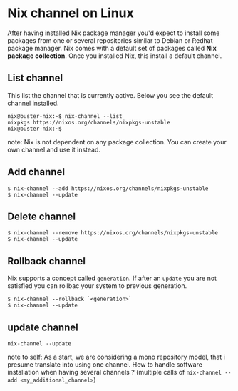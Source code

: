 # Nix channel on Linux
After having installed Nix package manager you'd expect to install some packages from one or several repositories similar to Debian or Redhat package manager.
Nix comes with a default set of packages called **Nix package collection**. Once you installed Nix, this install a default channel.
## List channel
This list the channel that is currently active. Below you see the default channel installed.
```
nix@buster-nix:~$ nix-channel --list
nixpkgs https://nixos.org/channels/nixpkgs-unstable
nix@buster-nix:~$ 
```
note: Nix is not dependent on any package collection. You can create your own channel and use it instead.

## Add channel
```
$ nix-channel --add https://nixos.org/channels/nixpkgs-unstable
$ nix-channel --update
```
## Delete channel
```
$ nix-channel --remove https://nixos.org/channels/nixpkgs-unstable
$ nix-channel --update
```
## Rollback channel
Nix supports a concept called `generation`. If after an `update` you are not satisfied you can rollbac your system to previous generation.
```
$ nix-channel --rollback `<generation>`
$ nix-channel --update
```
## update channel
```
nix-channel --update 
```
note to self: As a start, we are considering a mono repository model, that i presume translate into using one channel. How to handle software installation when having several channels ? (multiple calls of `nix-channel --add <my_additional_channel>`) 
